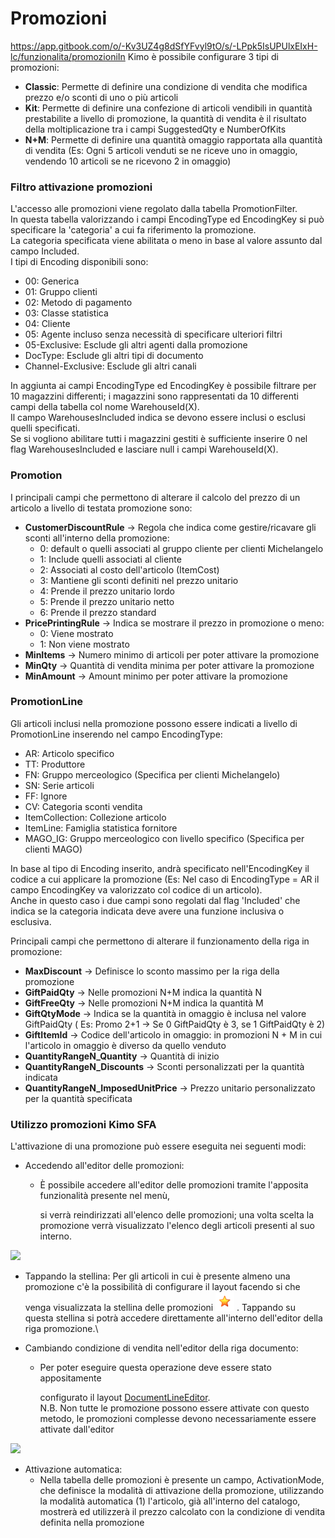 # Promozioni

https://app.gitbook.com/o/-Kv3UZ4g8dSfYFvyl9tO/s/-LPpk5IsUPUlxEIxH-lc/funzionalita/promozioniIn Kimo è possibile configurare 3 tipi di promozioni:

* **Classic**: Permette di definire una condizione di vendita che modifica prezzo e/o sconti di uno o più articoli
* **Kit**: Permette di definire una confezione di articoli vendibili in quantità prestabilite a livello di promozione, la quantità di vendita è il risultato della moltiplicazione tra i campi SuggestedQty e NumberOfKits
* **N+M**: Permette di definire una quantità omaggio rapportata alla quantità di vendita (Es: Ogni 5 articoli venduti se ne riceve uno in omaggio, vendendo 10 articoli se ne ricevono 2 in omaggio)

### Filtro attivazione promozioni

L'accesso alle promozioni viene regolato dalla tabella PromotionFilter.\
In questa tabella valorizzando i campi EncodingType ed EncodingKey si può specificare la 'categoria' a cui fa riferimento la promozione.\
La categoria specificata viene abilitata o meno in base al valore assunto dal campo Included.\
I tipi di Encoding disponibili sono:

* 00: Generica
* 01: Gruppo clienti
* 02: Metodo di pagamento
* 03: Classe statistica
* 04: Cliente
* 05: Agente incluso senza necessità di specificare ulteriori filtri
* 05-Exclusive: Esclude gli altri agenti dalla promozione
* DocType: Esclude gli altri tipi di documento
* Channel-Exclusive: Esclude gli altri canali

In aggiunta ai campi EncodingType ed EncodingKey è possibile filtrare per 10 magazzini differenti; i magazzini sono rappresentati da 10 differenti campi della tabella col nome WarehouseId(X).\
Il campo WarehousesIncluded indica se devono essere inclusi o esclusi quelli specificati.\
Se si vogliono abilitare tutti i magazzini gestiti è sufficiente inserire 0 nel flag WarehousesIncluded  e lasciare null i campi WarehouseId(X).

### Promotion

I principali campi che permettono di alterare il calcolo del prezzo di un articolo a livello di testata promozione sono:

* **CustomerDiscountRule** -> Regola che indica come gestire/ricavare gli sconti all'interno della promozione:
  * 0: default o quelli associati al gruppo cliente per clienti Michelangelo
  * 1: Include quelli associati al cliente
  * 2: Associati al costo dell'articolo (ItemCost)
  * 3: Mantiene gli sconti definiti nel prezzo unitario
  * 4: Prende il prezzo unitario lordo
  * 5: Prende il prezzo unitario netto
  * 6: Prende il prezzo standard
* **PricePrintingRule** -> Indica se mostrare il prezzo in promozione o meno:
  * 0: Viene mostrato
  * 1: Non viene mostrato
* **MinItems** -> Numero minimo di articoli per poter attivare la promozione
* **MinQty** -> Quantità di vendita minima per poter attivare la promozione
* **MinAmount** -> Amount minimo per poter attivare la promozione

### PromotionLine

Gli articoli inclusi nella promozione possono essere indicati a livello di PromotionLine inserendo nel campo EncodingType:

* AR: Articolo specifico
* TT: Produttore
* FN: Gruppo merceologico (Specifica per clienti Michelangelo)
* SN: Serie articoli
* FF: Ignore
* CV: Categoria sconti vendita
* ItemCollection: Collezione articolo
* ItemLine: Famiglia statistica fornitore
* MAGO\_IG: Gruppo merceologico con livello specifico (Specifica per clienti MAGO)

In base al tipo di Encoding inserito, andrà specificato nell'EncodingKey il codice a cui applicare la promozione (Es: Nel caso di EncodingType = AR il campo EncodingKey va valorizzato col codice di un articolo). \
Anche in questo caso i due campi sono regolati dal flag 'Included' che indica se la categoria indicata deve avere una funzione inclusiva o esclusiva.

Principali campi che permettono di alterare il funzionamento della riga in promozione:

* **MaxDiscount** -> Definisce lo sconto massimo per la riga della promozione
* **GiftPaidQty** -> Nelle promozioni N+M indica la quantità N
* **GiftFreeQty** ->  Nelle promozioni N+M indica la quantità M
* **GiftQtyMode** -> Indica se la quantità in omaggio è inclusa nel valore GiftPaidQty ( Es: Promo 2+1 -> Se 0 GiftPaidQty  è 3, se 1 GiftPaidQty è 2)
* **GiftItemId** -> Codice dell'articolo in omaggio: in promozioni N + M in cui l'articolo in omaggio è diverso da quello venduto
* **QuantityRangeN\_Quantity** -> Quantità di inizio
* **QuantityRangeN\_Discounts** -> Sconti personalizzati per la quantità indicata
* **QuantityRangeN\_ImposedUnitPrice** -> Prezzo unitario personalizzato per la quantità specificata

### Utilizzo promozioni Kimo SFA

L'attivazione di una promozione può essere eseguita nei seguenti modi:

* Accedendo all'editor delle promozioni:
  *   È possibile accedere all'editor delle promozioni tramite l'apposita funzionalità presente nel menù,&#x20;

      si verrà reindirizzati all'elenco delle promozioni; una volta scelta la promozione verrà visualizzato l'elenco degli articoli presenti al suo interno.

![](<../.gitbook/assets/Simulator Screen Shot - iPad Pro (9.7-inch) - 2019-10-14 at 15.48.28\_framed.png>)

* Tappando la stellina: Per gli articoli in cui è presente almeno una promozione c'è la possibilità di configurare il layout facendo si che venga visualizzata la stellina delle promozioni <img src="../.gitbook/assets/Screenshot 2019-10-14 at 14.28.04.png" alt="" data-size="original"> . Tappando su questa stellina si potrà accedere direttamente all'interno dell'editor della riga promozione.\

* Cambiando condizione di vendita nell'editor della riga documento:
  *   Per poter eseguire questa operazione deve essere stato appositamente

      configurato il layout [DocumentLineEditor](../interfaccia-utente/sfa/layout/list/documentlineeditorcontext.md).\
      N.B. Non tutte le promozione possono essere attivate con questo metodo, le promozioni complesse devono necessariamente essere attivate dall'editor

![](<../.gitbook/assets/Simulator Screen Shot - iPad Pro (9.7-inch) - 2019-10-14 at 15.56.53\_framed.png>)

* Attivazione automatica:
  * Nella tabella delle promozioni è presente un campo, ActivationMode, che definisce la modalità di attivazione della promozione, utilizzando la modalità automatica (1) l'articolo, già all'interno del catalogo, mostrerà ed utilizzerà il prezzo calcolato con la condizione di vendita definita nella promozione
